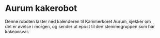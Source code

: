 # Aurum kakerobot

Denne roboten laster ned kalenderen til Kammerkoret Aurum, sjekker om det er øvelse i morgen, og sender ut epost til den stemmegruppen som har kakeansvar.
